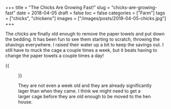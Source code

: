 +++
title = "The Chicks Are Growing Fast!"
slug = "chicks-are-growing-fast"
date = 2018-04-05
draft = false
toc = false
categories = ["Farm"]
tags = ["chicks", "chickens"]
images = ["/images/posts/2018-04-05-chicks.jpg"]
+++

The chicks are finally old enough to remove the paper towels and put down the bedding. It has been fun to see them starting to scratch, throwing the shavings everywhere. I raised their water up a bit to keep the savings out. I still have to muck the cage a couple times a week, but it beats having to change the paper towels a couple times a day!

{{<figure class="center" src="/images/posts/2018-04-05-chicks.jpg" caption="Holy cow! They are growing fast.">}}

They are not even a week old and they are already significantly lager than when they came. I think we might need to get a larger cage before they are old enough to be moved to the hen house.
